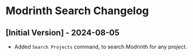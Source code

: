 # Modrinth Search Changelog

## [Initial Version] - 2024-08-05

- Added `Search Projects` command, to search Modrinth for any project.
